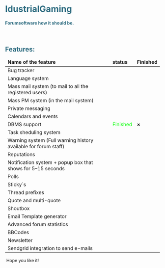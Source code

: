 <h1 style="color: #2e6c80;">IdustrialGaming</h1>
<h4 style="color: #2e6c80;">Forumsoftware how it should be.</h4>
<p>&nbsp; &nbsp; &nbsp; &nbsp; &nbsp; &nbsp; &nbsp;</p>
<h2 style="color: #2e6c80;">Features:</h2>
<table class="editorDemoTable">
<thead>
<tr>
<td><b>Name of the feature</b></td>
<td><b>status</b></td>
<td><b>Finished</b></td>
</tr>
</thead>
<tbody>
<tr>
<td><span class=" author-d-4z65zz66zl57z75zyiz66zfr2fz87zwz89znujekz89zoiz70z1z86zz74zz81zlaz66zvz86zwz89zsz90zz82z4z71zz78zz85z1z87z1az75z">Bug tracker</span></td>
<td>&nbsp;</td>
<td>&nbsp;</td>
</tr>
<tr>
<td><span class=" author-d-4z65zz66zl57z75zyiz66zfr2fz87zwz89znujekz89zopbz75z4z74z9cz88z5z86z7z122zxz65zz70zskyowfz89zz67z5g">Language system</span></td>
<td>&nbsp;</td>
<td>&nbsp;</td>
</tr>
<tr>
<td><span class=" author-d-4z65zz66zl57z75zyiz66zfr2fz87zwz89znuj9vwz72zxq2wz76zyez78z8z71zz90zd3z84zz90z7atz81zz86zsz81z7z88zz66z">Mass mail system (to mail to all the registered users)</span></td>
<td>&nbsp;</td>
<td>&nbsp;</td>
</tr>
<tr>
<td><span class=" author-d-4z65zz66zl57z75zyiz66zfr2fz87zwz89znuj9vwz72zxq2wz76zyez78z8z71zz90zd3z84zz90z7atz81zz86zsz81z7z88zz66z">Mass PM system (in the mail system)</span></td>
<td>&nbsp;</td>
<td>&nbsp;</td>
</tr>
<tr>
<td><span class=" author-d-4z65zz66zl57z75zyiz66zfr2fz87zwz89znuj9vwz72zxq2wz76zyez78z8z71zz90zd3z84zz90z7atz81zz86zsz81z7z88zz66z">Private messaging</span></td>
<td>&nbsp;</td>
<td>&nbsp;</td>
</tr>
<tr>
<td><span class=" author-d-4z65zz66zl57z75zyiz66zfr2fz87zwz89znuj9vwz72zxq2wz76zyez78z8z71zz90zd3z84zz90z7atz81zz86zsz81z7z88zz66z">Cale</span><span class=" author-d-4z65zz66zl57z75zyiz66zfr2fz87zwz89znujekz89zopbz75z4z74z9cz88z5z86z7z122zxz65zz70zskyowfz89zz67z5g">n</span><span class=" author-d-4z65zz66zl57z75zyiz66zfr2fz87zwz89znuj9vwz72zxq2wz76zyez78z8z71zz90zd3z84zz90z7atz81zz86zsz81z7z88zz66z">dars and events</span></td>
<td>&nbsp;</td>
<td>&nbsp;</td>
</tr>
<tr>
<td><span class=" author-d-4z65zz66zl57z75zyiz66zfr2fz87zwz89znuj9vwz72zxq2wz76zyez78z8z71zz90zd3z84zz90z7atz81zz86zsz81z7z88zz66z">DBMS support</span></td>
<td><span style="color: #00ff00;">Finished</span></td>
<td><strong>&times;</strong></td>
</tr>
<tr>
<td><span class=" author-d-4z65zz66zl57z75zyiz66zfr2fz87zwz89znuj9vwz72zxq2wz76zyez78z8z71zz90zd3z84zz90z7atz81zz86zsz81z7z88zz66z">Task sheduling system</span></td>
<td>&nbsp;</td>
<td>&nbsp;</td>
</tr>
<tr>
<td><span class=" author-d-4z65zz66zl57z75zyiz66zfr2fz87zwz89znuj9vwz72zxq2wz76zyez78z8z71zz90zd3z84zz90z7atz81zz86zsz81z7z88zz66z">Warning system (Full warning history available for forum staff)</span></td>
<td>&nbsp;</td>
<td>&nbsp;</td>
</tr>
<tr>
<td><span class=" author-d-4z65zz66zl57z75zyiz66zfr2fz87zwz89znuj9vwz72zxq2wz76zyez78z8z71zz90zd3z84zz90z7atz81zz86zsz81z7z88zz66z">Reputations </span></td>
<td>&nbsp;</td>
<td>&nbsp;</td>
</tr>
<tr>
<td><span class=" author-d-4z65zz66zl57z75zyiz66zfr2fz87zwz89znujekz89zoiz70z1z86zz74zz81zlaz66zvz86zwz89zsz90zz82z4z71zz78zz85z1z87z1az75z">Notification system + popup box that shows for 5&ndash;15 seconds</span></td>
<td>&nbsp;</td>
<td>&nbsp;</td>
</tr>
<tr>
<td><span class=" author-d-4z65zz66zl57z75zyiz66zfr2fz87zwz89znuj9vwz72zxq2wz76zyez78z8z71zz90zd3z84zz90z7atz81zz86zsz81z7z88zz66z">Polls </span></td>
<td>&nbsp;</td>
<td>&nbsp;</td>
</tr>
<tr>
<td><span class=" author-d-4z65zz66zl57z75zyiz66zfr2fz87zwz89znujekz89zopbz75z4z74z9cz88z5z86z7z122zxz65zz70zskyowfz89zz67z5g">Sticky`s</span></td>
<td><!-- HELLO! --></td>
<td>&nbsp;</td>
</tr>
<tr>
<td><span class=" author-d-4z65zz66zl57z75zyiz66zfr2fz87zwz89znuj9vwz72zxq2wz76zyez78z8z71zz90zd3z84zz90z7atz81zz86zsz81z7z88zz66z">Thread prefixes</span></td>
<td>&nbsp;</td>
<td>&nbsp;</td>
</tr>
<tr>
<td><span class=" author-d-4z65zz66zl57z75zyiz66zfr2fz87zwz89znuj9vwz72zxq2wz76zyez78z8z71zz90zd3z84zz90z7atz81zz86zsz81z7z88zz66z">Quote and multi-quote</span></td>
<td>&nbsp;</td>
<td>&nbsp;</td>
</tr>
<tr>
<td><span class=" author-d-4z65zz66zl57z75zyiz66zfr2fz87zwz89znuj9vwz72zxq2wz76zyez78z8z71zz90zd3z84zz90z7atz81zz86zsz81z7z88zz66z"><span class=" author-d-4z65zz66zl57z75zyiz66zfr2fz87zwz89znujekz89zoiz70z1z86zz74zz81zlaz66zvz86zwz89zsz90zz82z4z71zz78zz85z1z87z1az75z">Shoutbox</span></span></td>
<td>&nbsp;</td>
<td>&nbsp;</td>
</tr>
<tr>
<td><span class=" author-d-4z65zz66zl57z75zyiz66zfr2fz87zwz89znuj9vwz72zxq2wz76zyez78z8z71zz90zd3z84zz90z7atz81zz86zsz81z7z88zz66z"><span class=" author-d-4z65zz66zl57z75zyiz66zfr2fz87zwz89znujekz89zoiz70z1z86zz74zz81zlaz66zvz86zwz89zsz90zz82z4z71zz78zz85z1z87z1az75z">Email Template <span class=" author-d-4z65zz66zl57z75zyiz66zfr2fz87zwz89znuj9vwz72zxq2wz76zyez78z8z71zz90zd3z84zz90z7atz81zz86zsz81z7z88zz66z">generator</span></span></span></td>
<td>&nbsp;</td>
<td>&nbsp;</td>
</tr>
<tr>
<td><span class=" author-d-4z65zz66zl57z75zyiz66zfr2fz87zwz89znuj9vwz72zxq2wz76zyez78z8z71zz90zd3z84zz90z7atz81zz86zsz81z7z88zz66z"><span class=" author-d-4z65zz66zl57z75zyiz66zfr2fz87zwz89znujekz89zoiz70z1z86zz74zz81zlaz66zvz86zwz89zsz90zz82z4z71zz78zz85z1z87z1az75z">Advanced forum statistics</span></span></td>
<td>&nbsp;</td>
<td>&nbsp;</td>
</tr>
<tr>
<td><span class=" author-d-4z65zz66zl57z75zyiz66zfr2fz87zwz89znuj9vwz72zxq2wz76zyez78z8z71zz90zd3z84zz90z7atz81zz86zsz81z7z88zz66z"><span class=" author-d-4z65zz66zl57z75zyiz66zfr2fz87zwz89znujekz89zoiz70z1z86zz74zz81zlaz66zvz86zwz89zsz90zz82z4z71zz78zz85z1z87z1az75z">BBCodes</span></span></td>
<td>&nbsp;</td>
<td>&nbsp;</td>
</tr>
<tr>
<td><span class=" author-d-4z65zz66zl57z75zyiz66zfr2fz87zwz89znuj9vwz72zxq2wz76zyez78z8z71zz90zd3z84zz90z7atz81zz86zsz81z7z88zz66z"><span class=" author-d-4z65zz66zl57z75zyiz66zfr2fz87zwz89znujekz89zoiz70z1z86zz74zz81zlaz66zvz86zwz89zsz90zz82z4z71zz78zz85z1z87z1az75z">Newsletter</span></span></td>
<td>&nbsp;</td>
<td>&nbsp;</td>
</tr>
<tr>
<td><span class=" author-d-4z65zz66zl57z75zyiz66zfr2fz87zwz89znuj9vwz72zxq2wz76zyez78z8z71zz90zd3z84zz90z7atz81zz86zsz81z7z88zz66z"><span class=" author-d-4z65zz66zl57z75zyiz66zfr2fz87zwz89znujekz89zoiz70z1z86zz74zz81zlaz66zvz86zwz89zsz90zz82z4z71zz78zz85z1z87z1az75z">Sendgrid integration to send e-mails</span></span></td>
<td>&nbsp;</td>
<td>&nbsp;</td>
</tr>
</tbody>
</table>
<p>&nbsp;Hope you like it!</p>